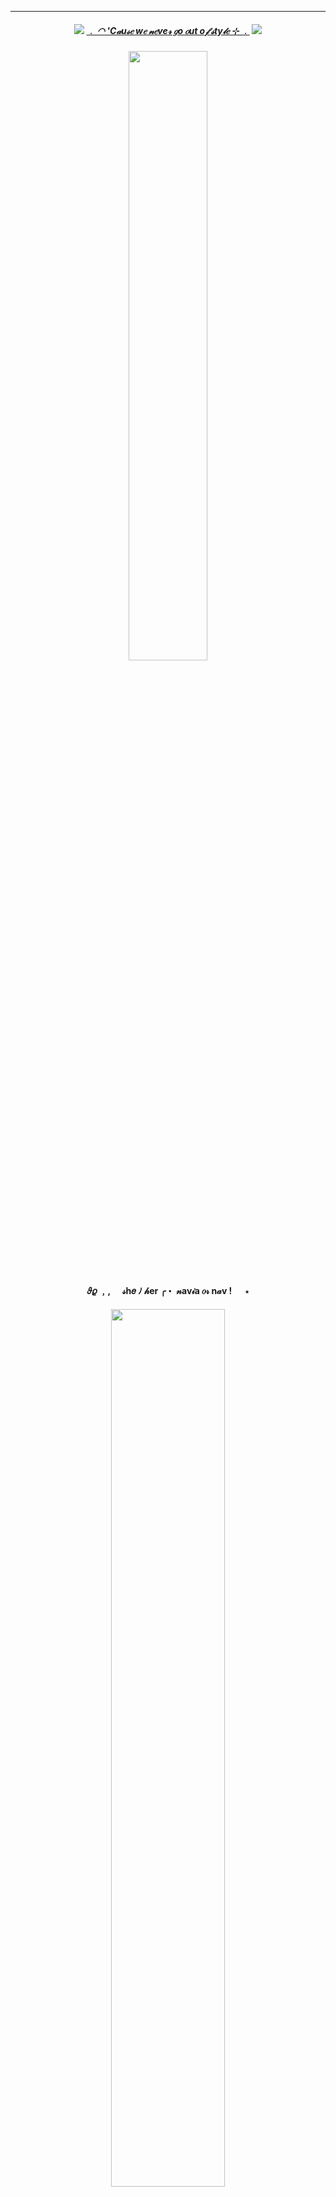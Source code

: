 ***
<h5 align="center">
  
<img src="https://ouija.crd.co/assets/images/gallery18/00be8d6c.gif?v=b8c53f22"/> [﹒  ◠   'C𝒶u𝓈𝑒 w𝑒 𝓃𝑒ve𝓇 𝑔o 𝑜ut o𝒻 𝓈ty𝓁𝑒   ⊹    ﹒](https://open.spotify.com/intl-fr/track/1hjRhYpWyqDpPahmSlUTlc?si=dc8002a143e3439d) <img src="https://ouija.crd.co/assets/images/gallery18/00be8d6c.gif?v=b8c53f22"/>
<h5 align="center">
<img src="https://github.com/user-attachments/assets/725b2ee3-6e23-4678-b5b2-10a1bdbd775d"width=50% height=50%>
</h5>  

<h4 align="center">
𝜗𝜚 ﹐,   ㅤ 𝓈h𝑒  ﾉ  𝒽er  ╭・ 𝓃av𝒾a 𝑜𝓇 n𝒶v  ! 　  ⋆ 
</h4> 
<h5 align="center">
<img src="https://github.com/user-attachments/assets/62160ab0-3f0e-428f-a74a-b526e3f82da4"width=60% height=60%>
</h5>  
<h4 align="center">

𖹭 ࣪ 𓈒 ⊹ ㅤ f𝓇  ﾉ  en𝑔 +  𝓁e𝓈𝒷𝒾a𝓃  ! 　 <img src="https://64.media.tumblr.com/e8b5e6f211917883bf3f273b26c01513/c9daa743765a1be0-aa/s400x600/8f62b4e0fb629b0311361a6c2378f3baa180a008.pnj" width=6% height=6%>

 ꒰  𝒶m𝒷𝒾𝓋𝑒rt  ꒱⠀⠀° ⠀    ʚɞㅤ۫  0𝟓  ﾉ  𝟏1    ㆍ      ១ 
<h5 align="center">
<img src="https://github.com/user-attachments/assets/0e5d1dc0-2bd7-4ca8-a3af-7e91a3425099"width=50% height=50%>

***

<h4 align="center">
﹒˚ ₊ ︵﹒⊹ ๑ ︵︵ ๑ ⊹﹒︵
</h4> 
